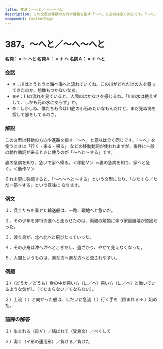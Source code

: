 ```yaml
---
title: 文法：～へと／～へ～へと
description: この文型は移動の方向や進路を指す「～へ」と意味は全く同じです。「～へ」を使うときは「行く・来る・帰る」 などの移動動詞が使われますが、後件に一般の動作動詞が来るときに使うのが「～へと～する」です。
component: ContentPage
---
```



# 387。～へと／～へ～へと
#### 名詞： × ＋ へと 名詞Ａ： × ＋ へ 名詞Ａ： × ＋ へと
### 会話
- `李`：川はとうとうと海へ海へと流れていくね。この川がどれだけの人を養ってきたのか、想像もつかないなあ。
- `良子`：川の流れを見ていると、人間のはかなさを感じるわ。「川の水は絶えずして、しかも元の水にあらず」か。
- `李`：しかしね、僕たちも今は川底の小石みたいなもんだけど、まだ見ぬ海を探して旅をしてるのさ。
### 解説
この文型は移動の方向や進路を指す「～へ」と意味は全く同じです。「～へ」を使うときは「行く・来る・帰る」 などの移動動詞が使われますが、後件に一般の動作動詞が来るときに使うのが「～へと～する」です。

妻の急病を知り、急いで家へ帰る。＜移動Ｖ＞ ＝妻の急病を知り、家へと急ぐ。＜動作Ｖ＞

それを更に強調すると、「～へ～へと～する」という文型になり、「ひたすら／ただ一筋～する」という意味に なります。
### 例文
１．兵士たちを乗せた輸送船は、一路、戦地へと急いだ。

２．その少年を非行の道へと走らせたのは、両親の離婚に伴う家庭崩壊が原因だった。

３．渡り鳥が、北へ北へと飛びたっていった。

４．その小舟は沖へ沖へとこぎだし、遠ざかり、やがて見えなくなった。

５．人間というものは、楽な方へ楽な方へと流されやすい。
### 例題
１）（どうか／どうも）世の中が悪い方（に／へ）悪い方（に／へ）と動いているような気がし（てたまらない／てならない）。

２）上流（ ）と向かった船は、しだいに急流（ ）行く手を（阻まれる→ ）始めた。
### 前課の解答
１）生まれる（自Ｖ）／結ばれて（受身文）／べくして

２）潔く（イ形の連用形）／負ける／負けた
